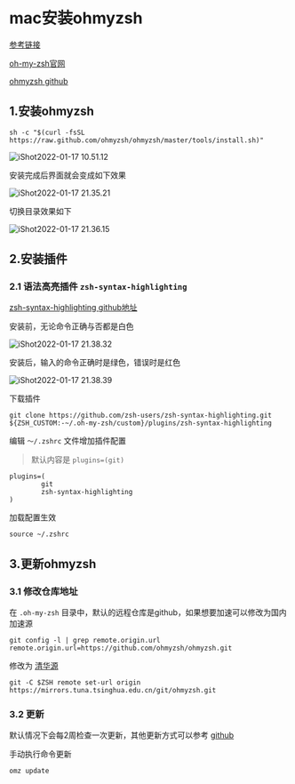 # mac安装ohmyzsh

[参考链接](https://lilyssh.blog.csdn.net/article/details/118178091?spm=1001.2101.3001.6661.1&utm_medium=distribute.pc_relevant_t0.none-task-blog-2%7Edefault%7ECTRLIST%7Edefault-1.no_search_link&depth_1-utm_source=distribute.pc_relevant_t0.none-task-blog-2%7Edefault%7ECTRLIST%7Edefault-1.no_search_link&utm_relevant_index=1)

[oh-my-zsh官网](https://ohmyz.sh/)

[ohmyzsh github](https://github.com/ohmyzsh/ohmyzsh)



## 1.安装ohmyzsh

```shell
sh -c "$(curl -fsSL https://raw.github.com/ohmyzsh/ohmyzsh/master/tools/install.sh)"
```



![iShot2022-01-17 10.51.12](https://gitea.pptfz.cn/pptfz/picgo-images/raw/branch/master/img/iShot2022-01-17%2010.51.12.png)



安装完成后界面就会变成如下效果

![iShot2022-01-17 21.35.21](https://gitea.pptfz.cn/pptfz/picgo-images/raw/branch/master/img/iShot2022-01-17%2021.35.21.png)





切换目录效果如下

![iShot2022-01-17 21.36.15](https://gitea.pptfz.cn/pptfz/picgo-images/raw/branch/master/img/iShot2022-01-17%2021.36.15.png)



## 2.安装插件

### 2.1 语法高亮插件 `zsh-syntax-highlighting`

[zsh-syntax-highlighting github地址](https://github.com/zsh-users/zsh-syntax-highlighting/)



安装前，无论命令正确与否都是白色

![iShot2022-01-17 21.38.32](https://gitea.pptfz.cn/pptfz/picgo-images/raw/branch/master/img/iShot2022-01-17%2021.38.32.png)





安装后，输入的命令正确时是绿色，错误时是红色

![iShot2022-01-17 21.38.39](https://gitea.pptfz.cn/pptfz/picgo-images/raw/branch/master/img/iShot2022-01-17%2021.38.39.png)





下载插件

```shell
git clone https://github.com/zsh-users/zsh-syntax-highlighting.git ${ZSH_CUSTOM:-~/.oh-my-zsh/custom}/plugins/zsh-syntax-highlighting
```



编辑 `～/.zshrc` 文件增加插件配置

> 默认内容是 `plugins=(git)`

```shell
plugins=(
        git
        zsh-syntax-highlighting
)
```



加载配置生效

```shell
source ~/.zshrc
```



## 3.更新ohmyzsh

### 3.1 修改仓库地址

在 `.oh-my-zsh` 目录中，默认的远程仓库是github，如果想要加速可以修改为国内加速源

```
git config -l | grep remote.origin.url
remote.origin.url=https://github.com/ohmyzsh/ohmyzsh.git
```



修改为 [清华源](https://mirrors4.tuna.tsinghua.edu.cn/help/ohmyzsh.git/)

```shell
git -C $ZSH remote set-url origin https://mirrors.tuna.tsinghua.edu.cn/git/ohmyzsh.git
```

### 3.2 更新

默认情况下会每2周检查一次更新，其他更新方式可以参考 [github](https://github.com/ohmyzsh/ohmyzsh?tab=readme-ov-file#getting-updates)

手动执行命令更新

```sh
omz update
```







